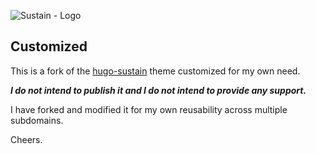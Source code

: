![Sustain - Logo][logo]

Customized
----------

This is a fork of the [hugo-sustain] theme customized for my own need.

***I do not intend to publish it and I do not intend to provide any support.***

I have forked and modified it for my own reusability across multiple subdomains.

Cheers.

[hugo-sustain]: https://github.com/sumaxime/hugo-sustain
[logo]: https://i.nurlan.co/sustain.png
